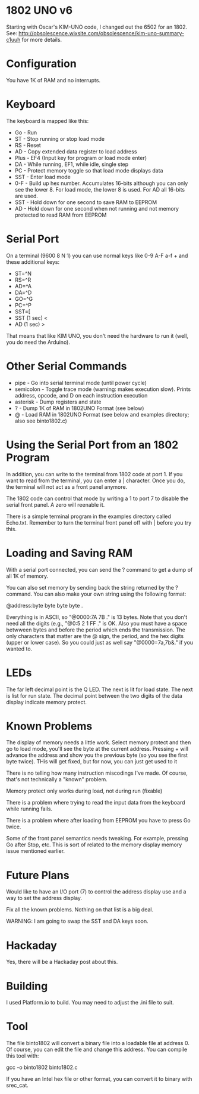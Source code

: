 1802 UNO v6
===
Starting with Oscar's KIM-UNO code, I changed out the 6502 for an 1802.
See: <http://obsolescence.wixsite.com/obsolescence/kim-uno-summary-c1uuh> for more details.


Configuration
===
You have 1K of RAM and no interrupts.

Keyboard
===
The keyboard is mapped like this:

* Go - Run
* ST - Stop running or stop load mode
* RS - Reset
* AD - Copy extended data register to load address
* Plus - EF4 (Input key for program or load mode enter)
* DA - While running, EF1, while idle, single step
* PC - Protect memory toggle so that load mode displays data
* SST - Enter load mode
* 0-F - Build up hex number. Accumulates 16-bits although you can only see the lower 8. For load mode, the lower 8 is used. For AD all 16-bits are used.
* SST - Hold down for one second to save RAM to EEPROM
* AD - Hold down for one second when not running and not memory protected to read RAM from EEPROM


Serial Port
===
On a terminal (9600 8 N 1) you can use normal keys like 0-9 A-F a-f + and these additional keys:

* ST=^N  
* RS=^R 
* AD=^A 
* DA=^D 
* GO=^G 
* PC=^P 
* SST=[
* SST (1 sec) <
* AD (1 sec) >

That means that like KIM UNO, you don't need the hardware to run it (well, you do need the Arduino).

Other Serial Commands
===
* pipe - Go into serial terminal mode (until power cycle)
* semicolon - Toggle trace mode (warning: makes execution slow). Prints address, opcode, and D on each instruction execution
* asterisk - Dump registers and state
* ? - Dump 1K of RAM in 1802UNO Format (see below)
* @ - Load RAM in 1802UNO Format (see below and examples directory; also see binto1802.c)

Using the Serial Port from an 1802 Program
===
In addition, you can write to the terminal from 1802 code at port 1. If you
want to read from the terminal, you can enter a | character. Once you do,
the terminal will not act as a front panel anymore.

The 1802 code can control that mode by writing a 1 to port 7 to disable the
serial front panel. A zero will reenable it.

There is a simple terminal program in the examples directory called Echo.txt. Remember to turn the terminal front panel off with | before you try this.

Loading and Saving RAM
===
With a serial port connected, you can send the ? command to get a dump of all 1K of memory.

You can also set memory by sending back the string returned by the ? command. You can also make your own string using the following format:

@address:byte byte byte byte .

Everything is in ASCII, so "@0000:7A 7B ." is 13 bytes. Note that you don't need all the digits (e.g., "@0:5 2 1 FF ." is OK. Also you must have a space betwween bytes and before the period which ends the transmission. The only characters that matter are the @ sign, the period, and the hex digits (upper or lower case). So you could just as well say "@0000=7a,7b&." if you wanted to.

LEDs
===

The far left decimal point is the Q LED.
The next is lit for load state.
The next is list for run state.
The decimal point between the two digits of the data display indicate memory protect.

Known Problems
===
The display of memory needs a little work. Select memory protect and then go to load mode, you'll see the byte at the current address. Pressing + will advance the address and show you the previous byte (so you see the first byte twice). THis will get fixed, but for now, you can just get used to it

There is no telling how many instruction miscodings I've made. Of course, that's not technically a "known" problem.

Memory protect only works during load, not during run (fixable)

There is a problem where trying to read the input data from the keyboard
while running fails.

There is a problem where after loading from EEPROM you have to press Go twice.

Some of the front panel semantics needs tweaking. For example, pressing Go after Stop, etc. This is sort of related to the memory display memory  issue mentioned earlier.


Future Plans
===
Would like to have an I/O port (7) to control the address display use and a way to set the address display.

Fix all the known problems. Nothing on that list is a big deal.

WARNING: I am going to swap  the SST and DA keys soon.

Hackaday
===
Yes, there will be a Hackaday post about this.

Building
===
I used Platform.io to build. You may need to adjust the .ini file to suit.

Tool
===
The file binto1802 will convert a binary file into a loadable file at address 0. Of course, you can edit the file and change this address. You can compile this tool with:

gcc -o binto1802 binto1802.c

If you have an Intel hex file or other format, you can convert it to binary with srec_cat.

